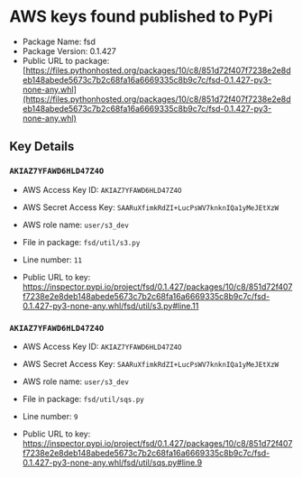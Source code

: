 # AWS keys found published to PyPi

* Package Name: fsd
* Package Version: 0.1.427
* Public URL to package: [https://files.pythonhosted.org/packages/10/c8/851d72f407f7238e2e8deb148abede5673c7b2c68fa16a6669335c8b9c7c/fsd-0.1.427-py3-none-any.whl](https://files.pythonhosted.org/packages/10/c8/851d72f407f7238e2e8deb148abede5673c7b2c68fa16a6669335c8b9c7c/fsd-0.1.427-py3-none-any.whl)

## Key Details

### `AKIAZ7YFAWD6HLD47Z4O`

* AWS Access Key ID: `AKIAZ7YFAWD6HLD47Z4O`
* AWS Secret Access Key: `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` 
* AWS role name: `user/s3_dev`
* File in package: `fsd/util/s3.py`
* Line number: `11`

* Public URL to key: https://inspector.pypi.io/project/fsd/0.1.427/packages/10/c8/851d72f407f7238e2e8deb148abede5673c7b2c68fa16a6669335c8b9c7c/fsd-0.1.427-py3-none-any.whl/fsd/util/s3.py#line.11



### `AKIAZ7YFAWD6HLD47Z4O`

* AWS Access Key ID: `AKIAZ7YFAWD6HLD47Z4O`
* AWS Secret Access Key: `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` 
* AWS role name: `user/s3_dev`
* File in package: `fsd/util/sqs.py`
* Line number: `9`

* Public URL to key: https://inspector.pypi.io/project/fsd/0.1.427/packages/10/c8/851d72f407f7238e2e8deb148abede5673c7b2c68fa16a6669335c8b9c7c/fsd-0.1.427-py3-none-any.whl/fsd/util/sqs.py#line.9


